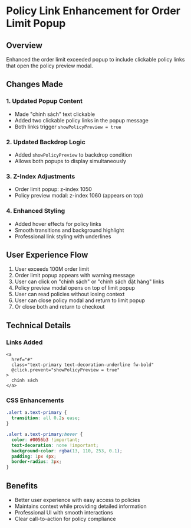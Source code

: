# Policy Link Enhancement for Order Limit Popup

## Overview
Enhanced the order limit exceeded popup to include clickable policy links that open the policy preview modal.

## Changes Made

### 1. Updated Popup Content
- Made "chính sách" text clickable
- Added two clickable policy links in the popup message
- Both links trigger `showPolicyPreview = true`

### 2. Updated Backdrop Logic
- Added `showPolicyPreview` to backdrop condition
- Allows both popups to display simultaneously

### 3. Z-Index Adjustments
- Order limit popup: z-index 1050
- Policy preview modal: z-index 1060 (appears on top)

### 4. Enhanced Styling
- Added hover effects for policy links
- Smooth transitions and background highlight
- Professional link styling with underlines

## User Experience Flow

1. User exceeds 100M order limit
2. Order limit popup appears with warning message
3. User can click on "chính sách" or "chính sách đặt hàng" links
4. Policy preview modal opens on top of limit popup
5. User can read policies without losing context
6. User can close policy modal and return to limit popup
7. Or close both and return to checkout

## Technical Details

### Links Added
```vue
<a 
  href="#" 
  class="text-primary text-decoration-underline fw-bold"
  @click.prevent="showPolicyPreview = true"
>
  chính sách
</a>
```

### CSS Enhancements
```css
.alert a.text-primary {
  transition: all 0.2s ease;
}

.alert a.text-primary:hover {
  color: #0056b3 !important;
  text-decoration: none !important;
  background-color: rgba(13, 110, 253, 0.1);
  padding: 1px 4px;
  border-radius: 3px;
}
```

## Benefits
- Better user experience with easy access to policies
- Maintains context while providing detailed information  
- Professional UI with smooth interactions
- Clear call-to-action for policy compliance
